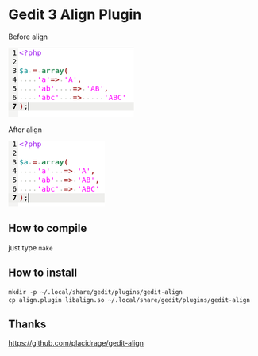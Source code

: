 # Gedit 3 Align Plugin

Before align

![](before-align.png)

After align

![](after-align.png)

## How to compile

just type `make`

## How to install

    mkdir -p ~/.local/share/gedit/plugins/gedit-align
    cp align.plugin libalign.so ~/.local/share/gedit/plugins/gedit-align

## Thanks

https://github.com/placidrage/gedit-align
